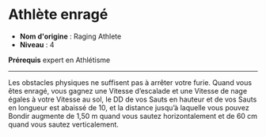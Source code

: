 # Athlète enragé

 * **Nom d'origine** : Raging Athlete
 * **Niveau** : 4


<p><strong>Prérequis</strong> expert en Athlétisme</p>
<hr>
<p>Les obstacles physiques ne suffisent pas à arrêter votre furie. Quand vous êtes enragé, vous gagnez une Vitesse d’escalade et une Vitesse de nage égales à votre Vitesse au sol, le DD de vos Sauts en hauteur et de vos Sauts en longueur est abaissé de 10, et la distance jusqu’à laquelle vous pouvez Bondir augmente de 1,50 m quand vous sautez horizontalement et de 60 cm quand vous sautez verticalement.</p>